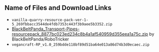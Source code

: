## Name of Files and Download Links

- ```vanilla-quarry-resource-pack-ver-1-5_269fbbacc3544de4fdb7353c443f3b9aee5b3352.zip```
- [BlackBeltPanda_Transport-Pipes-resourcepack_8877bc023ed234c8b4a1af540959d355eea1a75c.zip](https://github.com/BlackBeltPanda/Transport-Pipes/blob/master/src/main/resources/wiki/resourcepack.zip) by BlackBeltPanda/RoboTricker
- ```vegancraft-RP_v1.0_259bdde118bf89d51ba64e013a86d74b3d0ecaec.zip```
